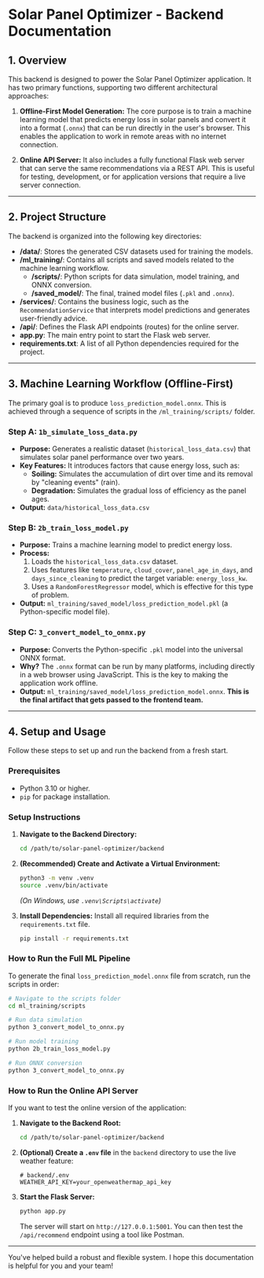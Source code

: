 # Solar Panel Optimizer - Backend Documentation

## 1. Overview

This backend is designed to power the Solar Panel Optimizer application. It has two primary functions, supporting two different architectural approaches:

1.  **Offline-First Model Generation:** The core purpose is to train a machine learning model that predicts energy loss in solar panels and convert it into a format (`.onnx`) that can be run directly in the user's browser. This enables the application to work in remote areas with no internet connection.

2.  **Online API Server:** It also includes a fully functional Flask web server that can serve the same recommendations via a REST API. This is useful for testing, development, or for application versions that require a live server connection.

---

## 2. Project Structure

The backend is organized into the following key directories:

-   **/data/**: Stores the generated CSV datasets used for training the models.
-   **/ml_training/**: Contains all scripts and saved models related to the machine learning workflow.
    -   **/scripts/**: Python scripts for data simulation, model training, and ONNX conversion.
    -   **/saved_model/**: The final, trained model files (`.pkl` and `.onnx`).
-   **/services/**: Contains the business logic, such as the `RecommendationService` that interprets model predictions and generates user-friendly advice.
-   **/api/**: Defines the Flask API endpoints (routes) for the online server.
-   **app.py**: The main entry point to start the Flask web server.
-   **requirements.txt**: A list of all Python dependencies required for the project.

---

## 3. Machine Learning Workflow (Offline-First)

The primary goal is to produce `loss_prediction_model.onnx`. This is achieved through a sequence of scripts in the `/ml_training/scripts/` folder.

### Step A: `1b_simulate_loss_data.py`

-   **Purpose:** Generates a realistic dataset (`historical_loss_data.csv`) that simulates solar panel performance over two years.
-   **Key Features:** It introduces factors that cause energy loss, such as:
    -   **Soiling:** Simulates the accumulation of dirt over time and its removal by "cleaning events" (rain).
    -   **Degradation:** Simulates the gradual loss of efficiency as the panel ages.
-   **Output:** `data/historical_loss_data.csv`

### Step B: `2b_train_loss_model.py`

-   **Purpose:** Trains a machine learning model to predict energy loss.
-   **Process:**
    1.  Loads the `historical_loss_data.csv` dataset.
    2.  Uses features like `temperature`, `cloud_cover`, `panel_age_in_days`, and `days_since_cleaning` to predict the target variable: `energy_loss_kw`.
    3.  Uses a `RandomForestRegressor` model, which is effective for this type of problem.
-   **Output:** `ml_training/saved_model/loss_prediction_model.pkl` (a Python-specific model file).

### Step C: `3_convert_model_to_onnx.py`

-   **Purpose:** Converts the Python-specific `.pkl` model into the universal ONNX format.
-   **Why?** The `.onnx` format can be run by many platforms, including directly in a web browser using JavaScript. This is the key to making the application work offline.
-   **Output:** `ml_training/saved_model/loss_prediction_model.onnx`. **This is the final artifact that gets passed to the frontend team.**

---

## 4. Setup and Usage

Follow these steps to set up and run the backend from a fresh start.

### Prerequisites

-   Python 3.10 or higher.
-   `pip` for package installation.

### Setup Instructions

1.  **Navigate to the Backend Directory:**
    ```bash
    cd /path/to/solar-panel-optimizer/backend
    ```

2.  **(Recommended) Create and Activate a Virtual Environment:**
    ```bash
    python3 -m venv .venv
    source .venv/bin/activate
    ```
    *(On Windows, use `.venv\Scripts\activate`)*

3.  **Install Dependencies:**
    Install all required libraries from the `requirements.txt` file.
    ```bash
    pip install -r requirements.txt
    ```

### How to Run the Full ML Pipeline

To generate the final `loss_prediction_model.onnx` file from scratch, run the scripts in order:

```bash
# Navigate to the scripts folder
cd ml_training/scripts

# Run data simulation
python 3_convert_model_to_onnx.py

# Run model training
python 2b_train_loss_model.py

# Run ONNX conversion
python 3_convert_model_to_onnx.py
```

### How to Run the Online API Server

If you want to test the online version of the application:

1.  **Navigate to the Backend Root:**
    ```bash
    cd /path/to/solar-panel-optimizer/backend
    ```

2.  **(Optional) Create a `.env` file** in the `backend` directory to use the live weather feature:
    ```
    # backend/.env
    WEATHER_API_KEY=your_openweathermap_api_key
    ```

3.  **Start the Flask Server:**
    ```bash
    python app.py
    ```
    The server will start on `http://127.0.0.1:5001`. You can then test the `/api/recommend` endpoint using a tool like Postman.

---

You've helped build a robust and flexible system. I hope this documentation is helpful for you and your team!
